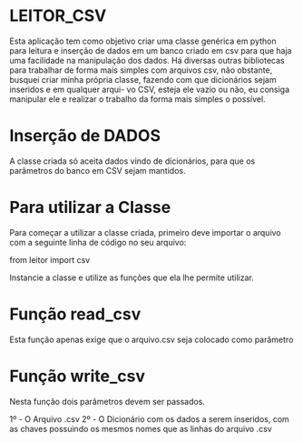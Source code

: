 # LEITOR_CSV

Esta aplicação tem como objetivo criar uma classe genérica em python para leitura e inserção de dados em um banco criado em csv 
para que haja uma facilidade na manipulação dos dados. Há diversas outras bibliotecas para trabalhar de forma mais simples com
arquivos csv, não obstante, busquei criar minha própria classe, fazendo com que dicionários sejam inseridos e em qualquer arqui-
vo CSV, esteja ele vazio ou não, eu consiga manipular ele e realizar o trabalho da forma mais simples o possível.

# Inserção de DADOS

A classe criada só aceita dados vindo de dicionários, para que os parâmetros do banco em CSV sejam mantidos.

# Para utilizar a Classe

Para começar a utilizar a classe criada, primeiro deve importar o arquivo com a seguinte linha de código no seu arquivo:

from leitor import csv

Instancie a classe e utilize as funções que ela lhe permite utilizar.

# Função read_csv

Esta função apenas exige que o arquivo.csv seja colocado como parâmetro

# Função write_csv

Nesta função dois parâmetros devem ser passados.

1º - O Arquivo .csv
2º - O Dicionário com os dados a serem inseridos, com as chaves possuindo os mesmos nomes que as linhas do arquivo .csv
